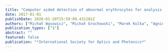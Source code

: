 ```yaml
---
title: "Computer aided detection of abnormal erythrocytes for analysis of the in vitro interactions of nanodiamonds with human blood"
date: 2017-01-01
publishDate: 2020-01-20T15:59:09.431281Z
authors: ["Michał Wąsowicz", "Michał Grochowski", "Marek Kulka", "Agnieszka Mikołajczyk", "Mateusz Ficek", "Katarzyna Karpieńko", "Maciej Cićkiewicz"]
publication_types: ["1"]
abstract: ""
featured: false
publication: "*International Society for Optics and Photonics*"
---
```


